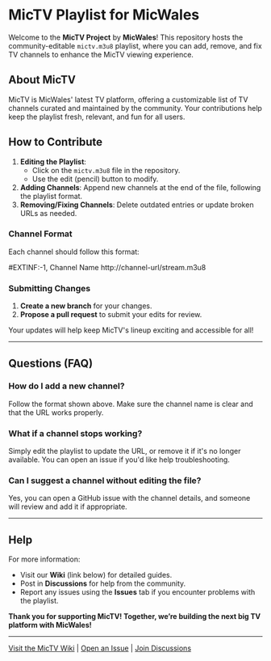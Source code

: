 # MicTV Playlist for MicWales

Welcome to the **MicTV Project** by **MicWales**! This repository hosts the community-editable `mictv.m3u8` playlist, where you can add, remove, and fix TV channels to enhance the MicTV viewing experience.

## About MicTV
MicTV is MicWales' latest TV platform, offering a customizable list of TV channels curated and maintained by the community. Your contributions help keep the playlist fresh, relevant, and fun for all users.

## How to Contribute
1. **Editing the Playlist**:
   - Click on the `mictv.m3u8` file in the repository.
   - Use the edit (pencil) button to modify.
2. **Adding Channels**: Append new channels at the end of the file, following the playlist format.
3. **Removing/Fixing Channels**: Delete outdated entries or update broken URLs as needed.

### Channel Format
Each channel should follow this format:

#EXTINF:-1, Channel Name http://channel-url/stream.m3u8

### Submitting Changes
1. **Create a new branch** for your changes.
2. **Propose a pull request** to submit your edits for review.

Your updates will help keep MicTV's lineup exciting and accessible for all!

---

## Questions (FAQ)
### How do I add a new channel?
Follow the format shown above. Make sure the channel name is clear and that the URL works properly.

### What if a channel stops working?
Simply edit the playlist to update the URL, or remove it if it's no longer available. You can open an issue if you'd like help troubleshooting.

### Can I suggest a channel without editing the file?
Yes, you can open a GitHub issue with the channel details, and someone will review and add it if appropriate.

---

## Help
For more information:
- Visit our **Wiki** (link below) for detailed guides.
- Post in **Discussions** for help from the community.
- Report any issues using the **Issues** tab if you encounter problems with the playlist.

**Thank you for supporting MicTV! Together, we’re building the next big TV platform with MicWales!**

---

[Visit the MicTV Wiki](#) | [Open an Issue](#) | [Join Discussions](#)
